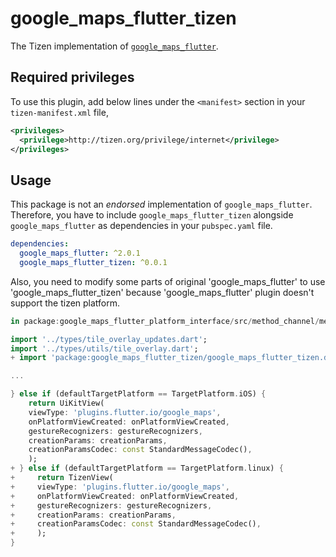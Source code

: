 # google_maps_flutter_tizen

The Tizen implementation of [`google_maps_flutter`](https://github.com/flutter/plugins/tree/master/packages/google_maps_flutter).

## Required privileges

To use this plugin, add below lines under the `<manifest>` section in your `tizen-manifest.xml` file,

```xml
<privileges>
  <privilege>http://tizen.org/privilege/internet</privilege>
</privileges>
```

## Usage

This package is not an _endorsed_ implementation of `google_maps_flutter`. Therefore, you have to include `google_maps_flutter_tizen` alongside `google_maps_flutter` as dependencies in your `pubspec.yaml` file.

```yaml
dependencies:
  google_maps_flutter: ^2.0.1
  google_maps_flutter_tizen: ^0.0.1
```
Also, you need to modify some parts of original 'google_maps_flutter' to use 'google_maps_flutter_tizen'
because 'google_maps_flutter' plugin doesn't support the tizen platform.

```dart
in package:google_maps_flutter_platform_interface/src/method_channel/method_channel_google_maps_flutter.dart

import '../types/tile_overlay_updates.dart';
import '../types/utils/tile_overlay.dart';
+ import 'package:google_maps_flutter_tizen/google_maps_flutter_tizen.dart';

...

} else if (defaultTargetPlatform == TargetPlatform.iOS) {
    return UiKitView(
    viewType: 'plugins.flutter.io/google_maps',
    onPlatformViewCreated: onPlatformViewCreated,
    gestureRecognizers: gestureRecognizers,
    creationParams: creationParams,
    creationParamsCodec: const StandardMessageCodec(),
    );
+ } else if (defaultTargetPlatform == TargetPlatform.linux) {
+     return TizenView(
+     viewType: 'plugins.flutter.io/google_maps',
+     onPlatformViewCreated: onPlatformViewCreated,
+     gestureRecognizers: gestureRecognizers,
+     creationParams: creationParams,
+     creationParamsCodec: const StandardMessageCodec(),
+     );
}

```
